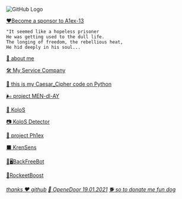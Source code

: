    ![GitHub Logo](https://a1ex-13.github.io/m45.jpg.svg)
   
   [❤️Become a sponsor to A1ex-13](https://a1ex-13.github.io/me/817D3C27-3D8B-4AD9-AC8E-561B3CCD3453.jpeg)
```
"It seemed like a hopeless prisoner
He was getting used to the dull life. 
The longing of freedom, the rebellious heat, 
He hid deeply in his soul...
```

[🧔 about me](https://a1ex-13.github.io/me/1)

[ 🛠️ My Service Company](https://a1ex-13.github.io/service/main)

[🐍 this is my Caesar_Cipher code on Python](https://a1ex-13.github.io/Caesar_Cipher/Caesar_Cipher)

[🌬️ project MEN-dl-AY](https://a1ex-13.github.io/MEN-dl-AY/MEN-dl-AY)

[🌾  KoloS](https://a1ex-13.github.io/kolos/KoloS)

[📷  KoloS Detector](https://a1ex-13.github.io/kolosd/KoloSD)

[🌊 project Ph1ex](https://a1ex-13.github.io/Phlex/Phlex)

[⬛ KrenSens](https://a1ex-13.github.io/KrenSens/KrenSens.html)  

[🤖🖥️BackFreeBot](https://github.com/A1ex-13/BackFreeBot)  

[🚀RockeetBoost](https://a1ex-13.github.io/RockeetBoost/RockeetBoost.html)
 
###### [thanks ❤️ github](https://github.com/) [🎈 OpeneDoor 19.01.2021](https://img1.goodfon.ru/original/1956x1294/e/df/kreativ-gorod-smog-chelovek.jpg)  [🐕 so to donate me fun dog](https://a1ex-13.github.io/me/DOGE.jpg)



     
